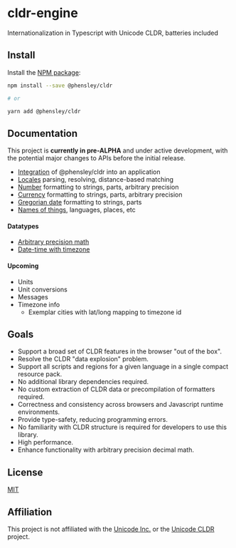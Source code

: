 # cldr-engine

Internationalization in Typescript with Unicode CLDR, batteries included

## Install

Install the [NPM package](https://www.npmjs.com/package/@phensley/cldr):

```bash
npm install --save @phensley/cldr

# or

yarn add @phensley/cldr
```

## Documentation

This project is **currently in pre-ALPHA** and under active development, with the potential major changes to APIs before the initial release.

* [Integration](docs/integration.md) of @phensley/cldr into an application
* [Locales](docs/locale.md) parsing, resolving, distance-based matching
* [Number](docs/numbers.md) formatting to strings, parts, arbitrary precision
* [Currency](docs/currencies.md) formatting to strings, parts, arbitrary precision
* [Gregorian date](docs/gregorian.md) formatting to strings, parts
* [Names of things](docs/names.md), languages, places, etc

#### Datatypes

* [Arbitrary precision math](docs/math.md)
* [Date-time with timezone](docs/datetime.md)

#### Upcoming

 * Units
 * Unit conversions
 * Messages
 * Timezone info
   * Exemplar cities with lat/long mapping to timezone id


## Goals

* Support a broad set of CLDR features in the browser "out of the box".
* Resolve the CLDR "data explosion" problem.
* Support all scripts and regions for a given language in a single compact resource pack.
* No additional library dependencies required.
* No custom extraction of CLDR data or precompilation of formatters required.
* Correctness and consistency across browsers and Javascript runtime environments.
* Provide type-safety, reducing programming errors.
* No familiarity with CLDR structure is required for developers to use this library.
* High performance.
* Enhance functionality with arbitrary precision decimal math.

## License

[MIT](LICENSE)

## Affiliation

This project is not affiliated with the [Unicode Inc.](https://unicode.org) or the [Unicode CLDR](http://cldr.unicode.org/) project.

